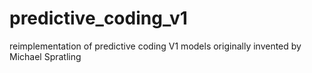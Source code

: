 # predictive_coding_v1
reimplementation of predictive coding V1 models originally invented by Michael Spratling
